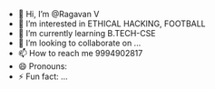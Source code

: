 - 👋 Hi, I’m @Ragavan V
- 👀 I’m interested in ETHICAL HACKING, FOOTBALL
- 🌱 I’m currently learning B.TECH-CSE
- 💞️ I’m looking to collaborate on ...
- 📫 How to reach me 9994902817
- 😄 Pronouns: 
- ⚡ Fun fact: ...

<!---
Ragav28052006/Ragav28052006 is a ✨ special ✨ repository because its `README.md` (this file) appears on your GitHub profile.
You can click the Preview link to take a look at your changes.
--->

